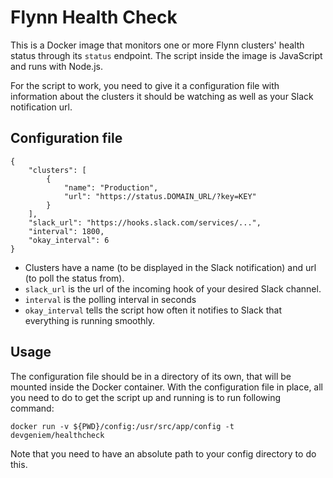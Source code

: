 # Flynn Health Check

This is a Docker image that monitors one or more Flynn clusters' health status through its `status` endpoint. The script inside the image is JavaScript and runs with Node.js.

For the script to work, you need to give it a configuration file with information about the clusters it should be watching as well as your Slack notification url.

## Configuration file

```
{
    "clusters": [
        {
            "name": "Production",
            "url": "https://status.DOMAIN_URL/?key=KEY"
        }
    ],
    "slack_url": "https://hooks.slack.com/services/...",
    "interval": 1800,
    "okay_interval": 6
}
```

- Clusters have a name (to be displayed in the Slack notification) and url (to poll the status from).
- `slack_url` is the url of the incoming hook of your desired Slack channel.
- `interval` is the polling interval in seconds
- `okay_interval` tells the script how often it notifies to Slack that everything is running smoothly.

## Usage

The configuration file should be in a directory of its own, that will be mounted inside the Docker container. With the configuration file in place, all you need to do to get the script up and running is to run following command:

```
docker run -v ${PWD}/config:/usr/src/app/config -t devgeniem/healthcheck
```

Note that you need to have an absolute path to your config directory to do this.